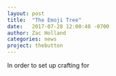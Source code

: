 ```yaml
---
layout: post
title:  "The Emoji Tree"
date:   2017-07-28 12:00:48 -0700
author: Zac Holland
categories: news
project: thebutton
---
```


In order to set up crafting for 